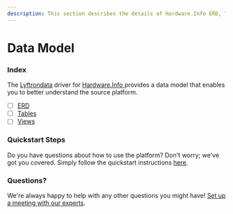 ```yaml
---
description: This section describes the details of Hardware.Info ERD, Tables, and Views.
---
```


# Data Model

### Index

The  [Lyftrondata](https://www.lyftrondata.com/) driver for [Hardware.Info](https://www.lyftrondata.com/integration/hardware.info/)[ ](https://www.lyftrondata.com/integration/hardware.info/)provides a data model that enables you to better understand the source platform.

* [ ] [ERD](../../../marketing-analytics/hardware.info/data-model/erd.md)
* [ ] [Tables](../../../marketing-analytics/hardware.info/data-model/tables.md)
* [ ] [Views](../../../marketing-analytics/hardware.info/data-model/views.md)

### Quickstart Steps

Do you have questions about how to use the platform? Don't worry; we've got you covered. Simply follow the quickstart instructions [here](../../../../quickstart-steps.md).

### Questions? <a href="#questions" id="questions"></a>

We're always happy to help with any other questions you might have! [Set up a meeting with our experts](https://www.lyftrondata.com/book-a-meeting/).

